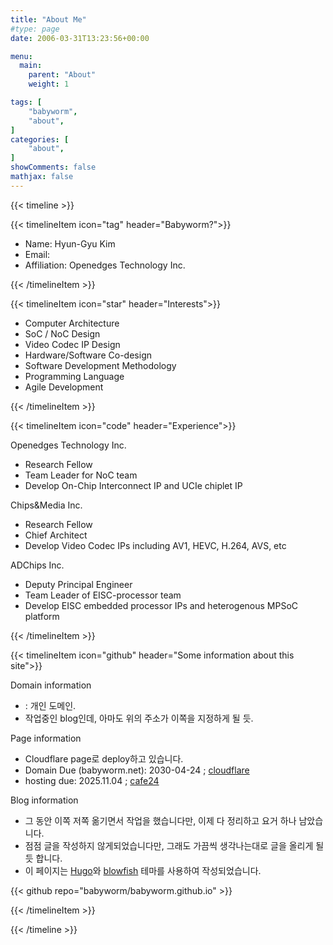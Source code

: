 ```yaml
---
title: "About Me"
#type: page
date: 2006-03-31T13:23:56+00:00

menu:
  main:
    parent: "About"
    weight: 1

tags: [
    "babyworm",
    "about",
]
categories: [
    "about",
]
showComments: false
mathjax: false
---
```


{{< timeline >}}

{{< timelineItem icon="tag" header="Babyworm?">}}
<ul>
  <li>Name: Hyun-Gyu Kim</li>
  <li>Email: <babyworm@gmail.com></li>
  <li>Affiliation: Openedges Technology Inc.</li>
</ul>
{{< /timelineItem >}}

{{< timelineItem icon="star" header="Interests">}}
<ul>
  <li>Computer Architecture</li>
  <li>SoC / NoC Design</li>
  <li>Video Codec IP Design</li>
  <li>Hardware/Software Co-design</li>
  <li>Software Development Methodology</li>
  <li>Programming Language</li>
  <li>Agile Development</li>
</ul>
{{< /timelineItem >}}

{{< timelineItem icon="code" header="Experience">}}

Openedges Technology Inc.
<ul>
  <li> Research Fellow </li>
  <li> Team Leader for NoC team </li>
  <li> Develop On-Chip Interconnect IP and UCIe chiplet IP </li>
</ul>
Chips&Media Inc.
<ul>
  <li> Research Fellow </li>
  <li> Chief Architect </li>
  <li> Develop Video Codec IPs including AV1, HEVC, H.264, AVS, etc </li>
</ul>

ADChips Inc.
<ul>
  <li> Deputy Principal Engineer</li>
  <li> Team Leader of EISC-processor team</li>
  <li> Develop EISC embedded processor IPs and heterogenous MPSoC platform </li>
</ul>
{{< /timelineItem >}}

{{< timelineItem icon="github" header="Some information about this site">}}

Domain information
<ul>
  <li> <http://babyworm.net>: 개인 도메인. </li>
  <li> <https://babyworm.github.io> 작업중인 blog인데, 아마도 위의 주소가 이쪽을 지정하게 될 듯. </li>
</ul>

Page information
<ul>
  <li> Cloudflare page로 deploy하고 있습니다.</li>
  <li> Domain Due (babyworm.net): 2030-04-24 ; <a href="ttps://www.cloudflare.com/ko-kr/">cloudflare</a> </li>
  <li> hosting due: 2025.11.04 ; <a href="https://www.cafe24.com/ecommerce/hosting/">cafe24</a> </li>

</ul>

Blog information
<ul>
  <li> 그 동안 이쪽 저쪽 옮기면서 작업을 했습니다만, 이제 다 정리하고 요거 하나 남았습니다. </li>
  <li> 점점 글을 작성하지 않게되었습니다만, 그래도 가끔씩 생각나는대로 글을 올리게 될 듯 합니다. </li>
  <li> 이 페이지는 <a href="https://gohugo.io/">Hugo</a>와 <a href="https://themes.gohugo.io/themes/hugo-theme-blowfish/">blowfish</a> 테마를 사용하여 작성되었습니다. </li>
</ul>

{{< github repo="babyworm/babyworm.github.io" >}}

{{< /timelineItem >}}

{{< /timeline >}}